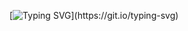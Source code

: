 [![Typing SVG](https://readme-typing-svg.demolab.com?font=Fira+Code&duration=2000&pause=1000&color=ADF7A2&background=5BC7FF1F&width=435&lines=I'm+that+guy+who+loves+bringing+apps+to+life+through+code.+The+flutter+of+animations+as+users+interact+makes+me+smile.++Flutter+is+my+favorite+tool+for+creating+cross-platform+apps+quickly+and+beautifully.+I+appreciate+Flutter's+declarative+framework%2C+the+hot+reload+feature%2C+and+the+robust+set+of+widgets+to+build+any+UI+imaginable.++When+learning+a+new+framework+or+library%2C+I+dive+deep.+I+study+the+underlying+principles%2C+explore+the+API+and+sample+code%2C+experiment+endlessly%2C+and+seek+out+experts+to+learn+from.+This+process+helps+me+become+a+confident+and+enthusiastic+evangelist+for+that+technology.++While+Flutter+is+my+current+focus%2C+I'm+always+open+to+learning+something+new+that+fascinates+me.+The+joy+of+solving+problems+through+code+and+creating+something+people+find+useful+keeps+me+motivated.++If+you+also+enjoy+Flutter+development+or+have+an+interesting+app+idea%2C+I'd+love+to+connect+and+collaborate+and+grow+our+skills+together!+Reach+out+and+let's+code.)](https://git.io/typing-svg)
